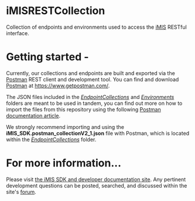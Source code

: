 
# iMISRESTCollection
Collection of endpoints and environments used to access the [iMIS](https://www.advsol.com/) RESTful interface.

# Getting started - 
Currently, our collections and endpoints are built and exported via the [Postman](https://www.getpostman.com/) REST client and development tool. You can find and download  [Postman](https://www.getpostman.com/) at https://www.getpostman.com/.

The JSON files included in the [*EndpointCollections*](https://github.com/Advsol/iMISRESTCollection/tree/master/EndpointCollections)  and [*Environments*](https://github.com/Advsol/iMISRESTCollection/tree/master/Environments) folders are meant to be used in tandem, you can find out more on how to import the files from this repository using the following [Postman documentation article](https://www.getpostman.com/docs/v6/postman/collections/data_formats). 

We strongly recommend importing and using the **iMIS_SDK.postman_collectionV2_1.json** file with Postman, which is located within the [*EndpointCollections*](https://github.com/Advsol/iMISRESTCollection/tree/master/EndpointCollections) folder.

# For more information...
Please visit [the iMIS SDK and developer documentation site](https://developer.imis.com/). Any pertinent development questions can be posted, searched, and discussed within the site's [forum](https://developer.imis.com/discuss).
